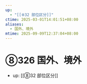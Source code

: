 ```yaml
---
up:
  - "[[⑧32 部位区分]]"
ctime: 2025-03-01T14:01:51+08:00
aliases:
  - 国外、境外
mtime: 2025-09-09T12:37:04+08:00
---
```


# ⑧326 国外、境外

- up: [[⑧32 部位区分]]
